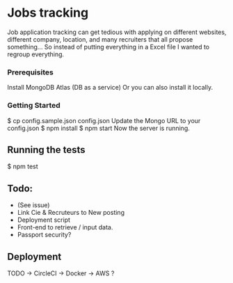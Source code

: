 # Jobs tracking

Job application tracking can get tedious with applying on different websites, different company, location, and many recruiters that all propose something... So instead of putting everything in a Excel file I wanted to regroup everything.

### Prerequisites
Install MongoDB Atlas (DB as a service) Or you can also install it locally.

### Getting Started
$ cp config.sample.json config.json
Update the Mongo URL to your config.json
$ npm install
$ npm start
Now the server is running.

## Running the tests
$ npm test

## Todo:
- (See issue)
- Link Cie & Recruteurs to New posting
- Deployment script
- Front-end to retrieve / input data.
- Passport security?

## Deployment
TODO -> CircleCI -> Docker -> AWS ?

